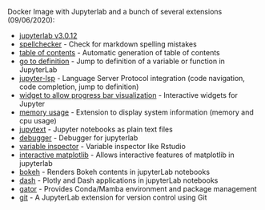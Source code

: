 Docker Image with Jupyterlab and a bunch of several extensions (09/06/2020):
  * [jupyterlab v3.0.12](https://github.com/jupyterlab/jupyterlab)
  * [spellchecker](https://github.com/ijmbarr/jupyterlab_spellchecker) - Check for markdown spelling mistakes
  * [table of contents](https://github.com/jupyterlab/jupyterlab-toc) - Automatic generation of table of contents
  * [go to definition](https://github.com/krassowski/jupyterlab-go-to-definition) - Jump to definition of a variable or function in JupyterLab
  * [jupyter-lsp](https://github.com/krassowski/jupyterlab-lsp) - Language Server Protocol integration (code navigation, code completion, jump to definition)
  * [widget to allow progress bar visualization](https://github.com/jupyter-widgets/ipywidgets) - Interactive widgets for Jupyter
  * [memory usage](https://github.com/jtpio/jupyterlab-system-monitor) - Extension to display system information (memory and cpu usage)
  * [jupytext](https://github.com/mwouts/jupytext) - Jupyter notebooks as plain text files
  * [debugger](https://github.com/jupyterlab/debugger) - Debugger for jupyterlab
  * [variable inspector](https://github.com/lckr/jupyterlab-variableInspector) - Variable inspector like Rstudio
  * [interactive matplotlib](https://github.com/matplotlib/ipympl) - Allows interactive features of matplotlib in jupyterlab
  * [bokeh](https://github.com/bokeh/jupyter_bokeh) - Renders Bokeh contents in jupyterLab notebooks
  * [dash](https://github.com/GibbsConsulting/jupyter-plotly-dash) - Plotly and Dash applications in jupyterLab notebooks
  * [gator](https://github.com/mamba-org/gator) - Provides Conda/Mamba environment and package management
  * [git](https://github.com/jupyterlab/jupyterlab-git) - A JupyterLab extension for version control using Git
